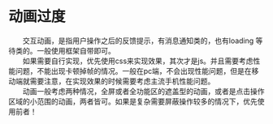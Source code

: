 # 动画过度
&emsp;&emsp;交互动画，是指用户操作之后的反馈提示，有消息通知类的，也有loading 等待类的。一般使用框架自带即可。  
&emsp;&emsp;如果需要自行实现，优先使用css来实现效果，其次才是js。并且需要考虑性能问题，不能出现卡顿掉帧的情况。一般在pc端，不会出现性能问题，但是在移动端就需要注意，在实现效果的时候需要考虑主流手机性能问题。  
&emsp;&emsp;动画一般考虑两种情况，全屏或者全功能区的遮盖型的动画，或者是点击操作区域的小范围的动画，两者皆可。如果是复杂需要屏蔽操作较多的情况下，优先使用前者！